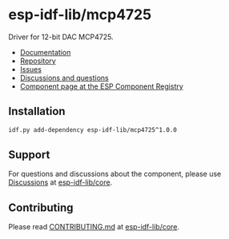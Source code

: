 # esp-idf-lib/mcp4725

Driver for 12-bit DAC MCP4725.

* [Documentation](https://esp-idf-lib.github.io/mcp4725/)
* [Repository](https://github.com/esp-idf-lib/mcp4725)
* [Issues](https://github.com/esp-idf-lib/mcp4725/issues)
* [Discussions and questions](https://github.com/esp-idf-lib/core/discussions)
* [Component page at the ESP Component Registry](https://components.espressif.com/components/esp-idf-lib/mcp4725)

## Installation

```sh
idf.py add-dependency esp-idf-lib/mcp4725^1.0.0
```

## Support

For questions and discussions about the component, please use
[Discussions](https://github.com/esp-idf-lib/core/discussions)
at [esp-idf-lib/core](https://github.com/esp-idf-lib/core).

## Contributing

Please read [CONTRIBUTING.md](https://github.com/esp-idf-lib/core/blob/main/CONTRIBUTING.md)
at [esp-idf-lib/core](https://github.com/esp-idf-lib/core).
